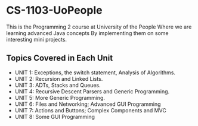 # CS-1103-UoPeople

This is the Programming 2 course at University of the People
Where we are learning advanced Java concepts
By implementing them on some interesting mini projects.

## Topics Covered in Each Unit
- UNIT 1: Exceptions, the switch statement, Analysis of Algorithms.
- UNIT 2: Recursion and Linked Lists.
- UNIT 3: ADTs, Stacks and Queues.
- UNIT 4: Recursive Descent Parsers and Generic Programming.
- UNIT 5: More Generic Programming.
- UNIT 6: Files and Networking; Advanced GUI Programming
- UNIT 7: Actions and Buttons; Complex Components and MVC
- UNIT 8: Some GUI Programming

